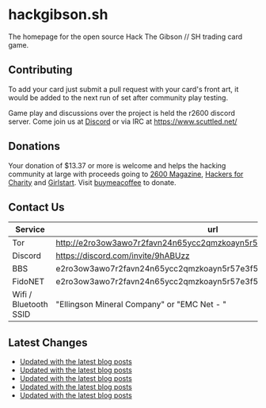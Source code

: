 # hackgibson.sh
The homepage for the open source Hack The Gibson // SH trading card game.


## Contributing

To add your card just submit a pull request with your card's front art, it would be added to the next run of set after community play testing.

Game play and discussions over the project is held the r2600 discord server. Come join us at [Discord](https://discord.com/invite/9hABUzz) or via IRC at https://www.scuttled.net/


## Donations

Your donation of $13.37 or more is welcome and helps the hacking community at large with proceeds going to [2600 Magazine](https://2600.com/), [Hackers for Charity](https://hackersforcharity.org) and [Girlstart](https://girlstart.org).  Visit [buymeacoffee](https://www.buymeacoffee.com/hackgibson.sh) to donate.


## Contact Us

Service | url
-|-
Tor | http://e2ro3ow3awo7r2favn24n65ycc2qmzkoayn5r57e3f56nvjwdcgg32ad.onion
Discord | https://discord.com/invite/9hABUzz
BBS | e2ro3ow3awo7r2favn24n65ycc2qmzkoayn5r57e3f56nvjwdcgg32ad.onion:23
FidoNET | e2ro3ow3awo7r2favn24n65ycc2qmzkoayn5r57e3f56nvjwdcgg32ad.onion:24554
Wifi / Bluetooth SSID | "Ellingson Mineral Company" or "EMC Net - <fidonet address>"

## Latest Changes
<!-- BLOG-POST-LIST:START -->
- [Updated with the latest blog posts](https://github.com/DFW2600/hackgibson.sh/commit/4b958f649ec7986b61e09a4c28b65b64fac73abb)
- [Updated with the latest blog posts](https://github.com/DFW2600/hackgibson.sh/commit/2b7f8e1febb8cc0709af5ab88e583b0d359391f9)
- [Updated with the latest blog posts](https://github.com/DFW2600/hackgibson.sh/commit/c7509598505a8e75a9805c0d3f2e4a28845b3cf2)
- [Updated with the latest blog posts](https://github.com/DFW2600/hackgibson.sh/commit/c360949e95cad7ce83e71f77c696f92df9753459)
- [Updated with the latest blog posts](https://github.com/DFW2600/hackgibson.sh/commit/9e9df86a0388d2322a88a0ba276dedf6348918e4)
<!-- BLOG-POST-LIST:END -->
